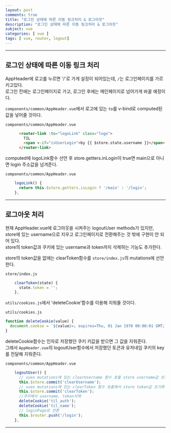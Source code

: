 ```yaml
---
layout: post
comments: true
title: "로그인 상태에 따른 이동 링크처리 & 로그아웃"
description: "로그인 상태에 따른 이동 링크처리 & 로그아웃"
subject: vue
categories: [ vue ]
tags: [ vue, router, logout]
---
```


<hr>

## 로그인 상태에 따른 이동 링크 처리

AppHeader에 로고를 누르면 '/'로 가게 설정이 되어있는데, `/`는 로그인페이지를 가르키고있다.  
로그인 전에는 로그인페이지로 가고, 로그인 후에는 메인페이지로 넘어가게 바꿀 예정이다.

`components/common/AppHeader.vue`에서 로고에 있는 `to`를 v-bind로 computed된 값을 넣어줄 것이다.

`components/common/AppHeader.vue`
```html
      <router-link :to="logoLink" class="logo">
        TIL
        <span v-if="isUserLogin">by {{ $store.state.username }}</span>
      </router-link>
```

computed에 logoLink함수 선언 후 store.getters.inLogin이 true면 main으로 아니면 login 주소값을 넘겨준다.

`components/common/AppHeader.vue`
```javascript
    logoLink() {
      return this.$store.getters.isLogin ? '/main' : '/login';
    },
```
<hr>

## 로그아웃 처리

현재 AppHeader.vue에 로그아웃을 시켜주는 logoutUser methods가 있지만, store에 있는 username으로 지우고 로그인페이지로 전환해주는 것 밖에 구현이 안 되어 있다.  
store의 token값과 쿠키에 있는 username과 token까지 삭제하는 기능도 추가한다.

store의 token값을 없애는 clearToken함수를 `store/index.js`의 mutations에 선언한다.

`store/index.js`
```javascript
    clearToken(state) {
      state.token = '';
    },
```

`utils/cookies.js`에서 'deleteCookie'함수를 이용해 지워줄 것이다.

`utils/cookies.js`
```javascript
function deleteCookie(value) {
  document.cookie = `${value}=; expires=Thu, 01 Jan 1970 00:00:01 GMT;`;
}
```

deleteCookie함수는 인자로 저장했던 쿠키 키값을 받으면 그 값을 지워준다.  
그래서 `AppHeader.vue`의 logoutUser함수에서 저장했던 토큰과 유저네임 쿠키의 key를 전달해 지워준다.

`components/common/AppHeader.vue`
```javascript
    logoutUser() {
      // vuex mutations에 있는 clearUsername 함수 호출 store username값 초기화
      this.$store.commit('clearUsername');
      // vuex mutations에 있는 clearToken 함수 호출해서 store token값 초기화
      this.$store.commit('clearToken');
      //쿠키에서 username, token삭제
      deleteCookie('til_auth');
      deleteCookie('til_name');
      // loginPage로 전환
      this.$router.push('/login');
    },
```

<hr>

